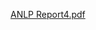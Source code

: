 [ANLP Report4.pdf](https://github.com/SyedAhtsham/CKY-Parsing-and-Word-Recognition/files/14636114/ANLP.Report4.pdf)
